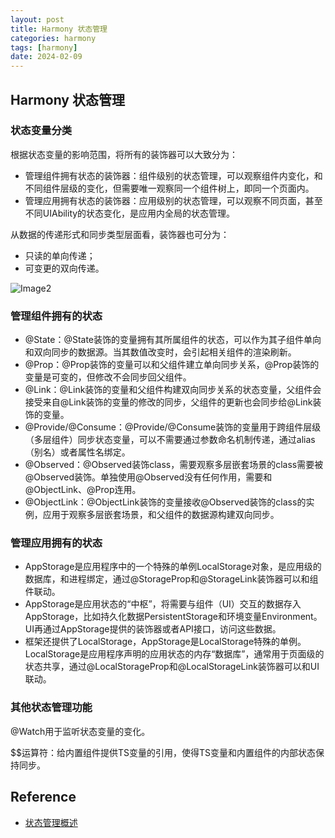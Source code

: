```yaml
---
layout: post
title: Harmony 状态管理
categories: harmony 
tags: [harmony]  
date: 2024-02-09
---
```


## Harmony 状态管理

### 状态变量分类

根据状态变量的影响范围，将所有的装饰器可以大致分为：

* 管理组件拥有状态的装饰器：组件级别的状态管理，可以观察组件内变化，和不同组件层级的变化，但需要唯一观察同一个组件树上，即同一个页面内。
* 管理应用拥有状态的装饰器：应用级别的状态管理，可以观察不同页面，甚至不同UIAbility的状态变化，是应用内全局的状态管理。

从数据的传递形式和同步类型层面看，装饰器也可分为：

* 只读的单向传递；
* 可变更的双向传递。

![Image2](https://alliance-communityfile-drcn.dbankcdn.com/FileServer/getFile/cmtyPub/011/111/111/0000000000011111111.20231227152827.25552042316398131233455234147205:50001231000000:2800:78B3926FE0F1A9B11661D29DFDAB768726B6ACF3F656BE668B7BA7F1ECC32A29.png?needInitFileName=true?needInitFileName=true?needInitFileName=true?needInitFileName=true?needInitFileName=true)

### 管理组件拥有的状态

* @State：@State装饰的变量拥有其所属组件的状态，可以作为其子组件单向和双向同步的数据源。当其数值改变时，会引起相关组件的渲染刷新。
* @Prop：@Prop装饰的变量可以和父组件建立单向同步关系，@Prop装饰的变量是可变的，但修改不会同步回父组件。
* @Link：@Link装饰的变量和父组件构建双向同步关系的状态变量，父组件会接受来自@Link装饰的变量的修改的同步，父组件的更新也会同步给@Link装饰的变量。
* @Provide/@Consume：@Provide/@Consume装饰的变量用于跨组件层级（多层组件）同步状态变量，可以不需要通过参数命名机制传递，通过alias（别名）或者属性名绑定。
* @Observed：@Observed装饰class，需要观察多层嵌套场景的class需要被@Observed装饰。单独使用@Observed没有任何作用，需要和@ObjectLink、@Prop连用。
* @ObjectLink：@ObjectLink装饰的变量接收@Observed装饰的class的实例，应用于观察多层嵌套场景，和父组件的数据源构建双向同步。

### 管理应用拥有的状态

* AppStorage是应用程序中的一个特殊的单例LocalStorage对象，是应用级的数据库，和进程绑定，通过@StorageProp和@StorageLink装饰器可以和组件联动。
* AppStorage是应用状态的“中枢”，将需要与组件（UI）交互的数据存入AppStorage，比如持久化数据PersistentStorage和环境变量Environment。UI再通过AppStorage提供的装饰器或者API接口，访问这些数据。
* 框架还提供了LocalStorage，AppStorage是LocalStorage特殊的单例。LocalStorage是应用程序声明的应用状态的内存“数据库”，通常用于页面级的状态共享，通过@LocalStorageProp和@LocalStorageLink装饰器可以和UI联动。

### 其他状态管理功能

@Watch用于监听状态变量的变化。

$$运算符：给内置组件提供TS变量的引用，使得TS变量和内置组件的内部状态保持同步。

## Reference
+ [状态管理概述](https://developer.harmonyos.com/cn/docs/documentation/doc-guides-V3/arkts-state-management-overview-0000001524537145-V3)

